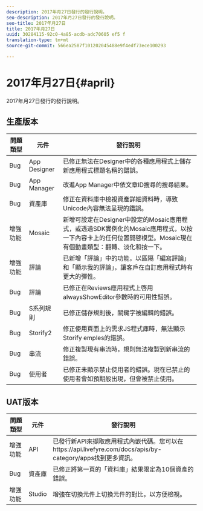 ```yaml
---
description: 2017年月27日發行的發行說明。
seo-description: 2017年月27日發行的發行說明。
seo-title: 2017年月27日
title: 2017年月27日
uuid: 30284115-92c0-4a85-acdb-adc70605 ef5 f
translation-type: tm+mt
source-git-commit: 566ea2587f101202045488e9f4edf73ece100293

---
```



# 2017年月27日{#april}

2017年月27日發行的發行說明。

## 生產版本

| **問題類型** | **元件** | **發行說明** |
|---|---|---|
| Bug | App Designer | 已修正無法在Designer中的各種應用程式上儲存新應用程式標題名稱的錯誤。 |
| Bug | App Manager | 改進App Manager中依文章ID搜尋的搜尋結果。 |
| Bug | 資產庫 | 修正在資料庫中檢視資產詳細資料時，導致Unicode內容無法呈現的錯誤。 |
| 增強功能 | Mosaic | 新增可設定在Designer中設定的Mosaic應用程式，或透過SDK實例化的Mosaic應用程式，以按一下內容卡上的任何位置開啓模型。Mosaic現在有個動畫類型：翻轉、淡化和按一下。 |
| 增強功能 | 評論 | 已新增「評論」中的功能，以區隔「編寫評論」和「顯示我的評論」，讓客戶在自訂應用程式時有更大的彈性。 |
| Bug | 評論 | 已修正在Reviews應用程式上啓用alwaysShowEditor參數時的可用性錯誤。 |
| Bug | S系列規則 | 已修正儲存規則後，關鍵字被編輯的錯誤。 |
| Bug | Storify2 | 修正使用頁面上的需求JS程式庫時，無法顯示Storify emples的錯誤。 |
| Bug | 串流 | 修正複製現有串流時，規則無法複製到新串流的錯誤。 |
| Bug | 使用者 | 已修正未顯示禁止使用者的錯誤。現在已禁止的使用者會如預期般出現，但會被禁止使用。 |

## UAT版本

| **問題類型** | **元件** | **發行說明** |
|---|---|---|
| 增強功能 | API | 已發行新API來擷取應用程式內嵌代碼。您可以在https://api.livefyre.com/docs/apis/by-category/apps找到更多資訊。 |
| Bug | 資產庫 | 已修正將第一頁的「資料庫」結果限定為10個資產的錯誤。 |
| 增強功能 | Studio | 增強在切換元件上切換元件的對比，以方便檢視。 |

